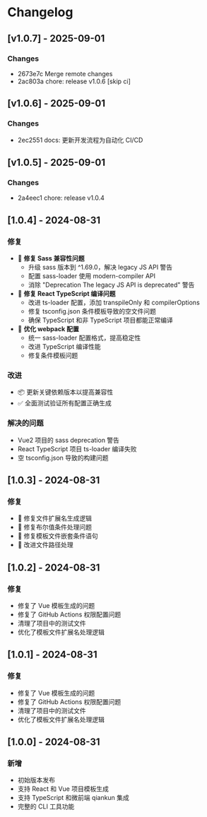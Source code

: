 # Changelog

## [v1.0.7] - 2025-09-01

### Changes
- 2673e7c Merge remote changes
- 2ac803a chore: release v1.0.6 [skip ci]

## [v1.0.6] - 2025-09-01

### Changes
- 2ec2551 docs: 更新开发流程为自动化 CI/CD

## [v1.0.5] - 2025-09-01

### Changes
- 2a4eec1 chore: release v1.0.4

## [1.0.4] - 2024-08-31

### 修复
- 🐛 **修复 Sass 兼容性问题**
  - 升级 sass 版本到 ^1.69.0，解决 legacy JS API 警告
  - 配置 sass-loader 使用 modern-compiler API
  - 消除 "Deprecation The legacy JS API is deprecated" 警告
- 🐛 **修复 React TypeScript 编译问题**
  - 改进 ts-loader 配置，添加 transpileOnly 和 compilerOptions
  - 修复 tsconfig.json 条件模板导致的空文件问题
  - 确保 TypeScript 和非 TypeScript 项目都能正常编译
- 🔧 **优化 webpack 配置**
  - 统一 sass-loader 配置格式，提高稳定性
  - 改进 TypeScript 编译性能
  - 修复条件模板问题

### 改进
- 📦 更新关键依赖版本以提高兼容性
- ✅ 全面测试验证所有配置正确生成

### 解决的问题
- Vue2 项目的 sass deprecation 警告
- React TypeScript 项目 ts-loader 编译失败
- 空 tsconfig.json 导致的构建问题

## [1.0.3] - 2024-08-31

### 修复
- 🐛 修复文件扩展名生成逻辑
- 🐛 修复布尔值条件处理问题  
- 🐛 修复模板文件嵌套条件语句
- 🔧 改进文件路径处理

## [1.0.2] - 2024-08-31

### 修复
- 修复了 Vue 模板生成的问题
- 修复了 GitHub Actions 权限配置问题
- 清理了项目中的测试文件
- 优化了模板文件扩展名处理逻辑

## [1.0.1] - 2024-08-31

### 修复
- 修复了 Vue 模板生成的问题
- 修复了 GitHub Actions 权限配置问题
- 清理了项目中的测试文件
- 优化了模板文件扩展名处理逻辑

## [1.0.0] - 2024-08-31

### 新增
- 初始版本发布
- 支持 React 和 Vue 项目模板生成
- 支持 TypeScript 和微前端 qiankun 集成
- 完整的 CLI 工具功能
